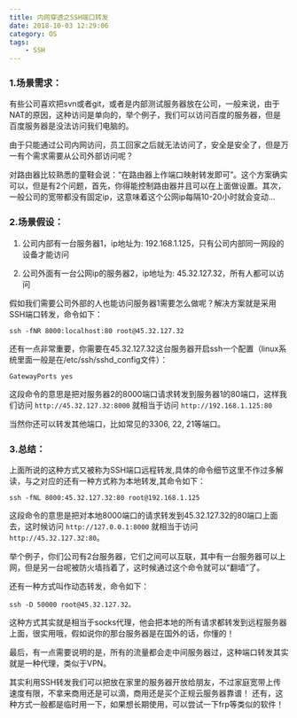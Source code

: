 ```yaml
---
title: 内网穿透之SSH端口转发
date: 2018-10-03 12:29:06
category: OS
tags: 
    - SSH
---
```


### 1.场景需求：
有些公司喜欢把svn或者git，或者是内部测试服务器放在公司，一般来说，由于NAT的原因，这种访问是单向的，举个例子，我们可以访问百度的服务器，但是百度服务器是没法访问我们电脑的。

由于只能通过公司内网访问，员工回家之后就无法访问了，安全是安全了，但是万一有个需求需要从公司外部访问呢？

对路由器比较熟悉的童鞋会说：“在路由器上作端口映射转发即可”。这个方案确实可以，但是有2个问题，首先，你得能控制路由器并且可以在上面做设置。其次，一般公司的宽带都没有固定ip，这意味着这个公网ip每隔10-20小时就会变动...

<!--more-->

### 2.场景假设：
1. 公司内部有一台服务器1，ip地址为: 192.168.1.125，只有公司内部同一网段的设备才能访问

2. 公司外面有一台公网ip的服务器2，ip地址为: 45.32.127.32，所有人都可以访问

假如我们需要公司外部的人也能访问服务器1需要怎么做呢？解决方案就是采用SSH端口转发，命令如下：
```
ssh -fNR 8000:localhost:80 root@45.32.127.32
```
还有一点非常重要，你需要在45.32.127.32这台服务器开启ssh一个配置（linux系统里面一般是在/etc/ssh/sshd_config文件）：
```
GatewayPorts yes
```

这段命令的意思是把对服务器2的8000端口请求转发到服务器1的80端口，这样我们访问 ```http://45.32.127.32:8000``` 就相当于访问 ```http://192.168.1.125:80```

当然你还可以转发其他端口，比如常见的3306, 22, 21等端口。

### 3.总结：
上面所说的这种方式又被称为SSH端口远程转发,具体的命令细节这里不作过多解读，与之对应的还有一种方式称为本地转发,其命令如下：
```
ssh -fNL 8000:45.32.127.32:80 root@192.168.1.125
```
这段命令的意思是把对本地8000端口的请求转发到45.32.127.32的80端口上面去，这时候访问 ```http://127.0.0.1:8000``` 就相当于访问 ```http://45.32.127.32:80```。

举个例子，你们公司有2台服务器，它们之间可以互联，其中有一台服务器可以上网，但是另一台呢被防火墙挡着了，这时候通过这个命令就可以“翻墙”了。

还有一种方式叫作动态转发，命令如下：
```
ssh -D 50000 root@45.32.127.32。
```
这种方式其实就是相当于socks代理，他会把本地的所有请求都转发到远程服务器上面，很实用哦，假如说你的那台服务器是在国外的话，你懂的！

最后，有一点需要说明的是，所有的流量都会走中间服务器过，这种端口转发其实就是一种代理，类似于VPN。

其实利用SSH转发我们可以把放在家里的服务器开放给朋友，不过家庭宽带上传速度有限，不拿来商用还是可以滴，商用还是买个正规云服务器靠谱！
还有，这种方式一般都是临时用一下，如果想长期使用，可以尝试一下frp等类似的软件！
